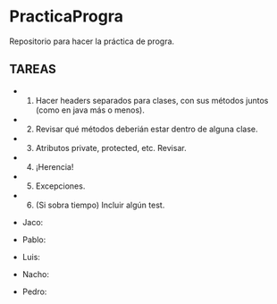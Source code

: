 # PracticaProgra
Repositorio para hacer la práctica de progra. 
## TAREAS
* 1. Hacer headers separados para clases, con sus métodos juntos (como en java más o menos).
* 2. Revisar qué métodos deberián estar dentro de alguna clase.
* 3. Atributos private, protected, etc. Revisar.
* 4. ¡Herencia!
* 5. Excepciones.
* 6. (Si sobra tiempo) Incluir algún test.

* Jaco:
* Pablo:
* Luis:
* Nacho:
* Pedro:

